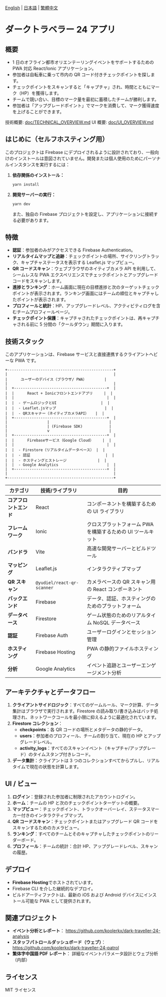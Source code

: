 [English](README.md) | [日本語](README.ja.md) | [繁體中文](README.zh-Hant.md)

# ダークトラベラー 24 アプリ

## 概要

- 1 日のオフライン都市オリエンテーリングイベントをサポートするための PWA 対応 React/Ionic アプリケーション。
- 参加者は自転車に乗って市内の QR コード付きチェックポイントを探します。
- チェックポイントをスキャンすると「キャプチャ」され、時間とともにマーク（HP）を獲得します。
- チームで競い合い、目標のマーク量を最初に蓄積したチームが勝利します。
- 参加者は「アップグレードポイント」でマークを消費して、マーク獲得速度を上げることができます。

技術概要: [doc/TECHNICAL_OVERVIEW.md](doc/TECHNICAL_OVERVIEW.ja.md)
UI 概要: [doc/UI_OVERVIEW.md](doc/UI_DESCRIPTION.ja.md)

## はじめに（セルフホスティング用）

このプロジェクトは Firebase にデプロイされるように設計されており、一般向けのインストールは意図されていません。開発または個人使用のためにパーソナルインスタンスを実行するには：

1.  **依存関係のインストール：**
    ```bash
    yarn install
    ```
2.  **開発サーバーの実行：**
    ```bash
    yarn dev
    ```
    また、独自の Firebase プロジェクトを設定し、アプリケーションに接続する必要があります。

## 特徴

- **認証**：参加者のみがアクセスできる Firebase Authentication。
- **リアルタイムマップと追跡**：チェックポイントの場所、サイクリングトラック、キャプチャステータスを表示する Leaflet.js マップビュー。
- **QR コードスキャン**：ウェブブラウザのネイティブカメラ API を利用して、シームレスな PWA エクスペリエンスでチェックポイントとアップグレードコードをスキャンします。
- **進捗とランキング**：ホーム画面に現在の目標進捗と次のターゲットチェックポイントが表示されます。ランキング画面にはチームの順位とキャプチャしたポイントが表示されます。
- **プロフィールと統計**：HP、アップグレードレベル、アクティビティログを含むチームプロフィールページ。
- **チェックポイント保護**：キャプチャされたチェックポイントは、再キャプチャされる前に 5 分間の「クールダウン」期間に入ります。

## 技術スタック

このアプリケーションは、Firebase サービスと直接連携するクライアントヘビーな PWA です。

```
+------------------------------------------------+
|                                                |
|      ユーザーのデバイス（ブラウザ/ PWA）        |
|                                                |
|  +------------------------------------------+  |
|  |      React + Ionicフロントエンドアプリ     |  |
|  |                                          |  |
|  |  - ゲームロジックとUI                    |  |
|  |  - Leaflet.jsマップ                      |  |
|  |  - QRスキャナー（ネイティブカメラAPI）   |  |
|  +------------------------------------------+  |
|                  |                           |
|                  | (Firebase SDK)            |
|                  v                           |
|  +------------------------------------------+  |
|  |      Firebaseサービス（Google Cloud）    |  |
|  |                                          |  |
|  |  - Firestore（リアルタイムデータベース） |  |
|  |  - 認証                                  |  |
|  |  - ホスティングとストレージ              |  |
|  |  - Google Analytics                      |  |
|  +------------------------------------------+  |
|                                                |
+------------------------------------------------+
```

| カテゴリ               | 技術/ライブラリ            | 目的                                                        |
| ---------------------- | -------------------------- | ----------------------------------------------------------- |
| **コアフロントエンド** | React                      | コンポーネントを構築するための UI ライブラリ                |
| **フレームワーク**     | Ionic                      | クロスプラットフォーム PWA を構築するための UI ツールキット |
| **バンドラ**           | Vite                       | 高速な開発サーバーとビルドツール                            |
| **マッピング**         | Leaflet.js                 | インタラクティブマップ                                      |
| **QR スキャン**        | `@yudiel/react-qr-scanner` | カメラベースの QR スキャン用の React コンポーネント         |
| **バックエンド**       | Firebase                   | データ、認証、ホスティングのためのプラットフォーム          |
| **データベース**       | Firestore                  | ゲーム状態のためのリアルタイム NoSQL データベース           |
| **認証**               | Firebase Auth              | ユーザーログインとセッション管理                            |
| **ホスティング**       | Firebase Hosting           | PWA の静的ファイルホスティング                              |
| **分析**               | Google Analytics           | イベント追跡とユーザーエンゲージメント分析                  |

## アーキテクチャとデータフロー

1.  **クライアントサイドロジック**：すべてのゲームルール、マーク計算、データ集計はブラウザで実行されます。Firestore の読み取り/書き込みはバッチ処理され、ネットワークコールを最小限に抑えるように最適化されています。
2.  **Firestore コレクション**：
    - **checkpoints**：各 QR コードの場所とメタデータの静的データ。
    - **users**：参加者のプロフィール、チームの割り当て、現在の HP とアップグレードレベル。
    - **activity_logs**：すべてのスキャンイベント（キャプチャ/アップグレード）のタイムスタンプ付きレコード。
3.  **データ集計**：クライアントは 3 つのコレクションすべてからプルし、リアルタイムで現在の状態を計算します。

## UI / ビュー

1.  **ログイン**：登録された参加者に制限されたアカウントログイン。
2.  **ホーム**：チームの HP と次のチェックポイントターゲットの概要。
3.  **マップビュー**：チェックポイント、トラックオーバーレイ、ステータスマーカー付きのインタラクティブマップ。
4.  **QR コードスキャン**：チェックポイントまたはアップグレード QR コードをスキャンするためのカメラビュー。
5.  **ランキング**：すべてのチームとそのキャプチャしたチェックポイントのリーダーボード。
6.  **プロフィール**：チームの統計：合計 HP、アップグレードレベル、スキャンの履歴。

## デプロイ

- **Firebase Hosting**でホストされています。
- Firebase CLI を介した継続的なデプロイ。
- ビルドアーティファクトは、最新の iOS および Android デバイスにインストール可能な PWA として提供されます。

## 関連プロジェクト

- **イベント分析とレポート**：
  https://github.com/koolerkx/dark-traveller-24-analysis
- **スタッフパトロールダッシュボード（ウェブ）**：
  https://github.com/koolerkx/dark-traveller-24-patrol
- **繁体字中国語 PDF レポート**：
  詳細なイベントパラメータ設計とウェブ分析（内部）

## ライセンス

MIT ライセンス
